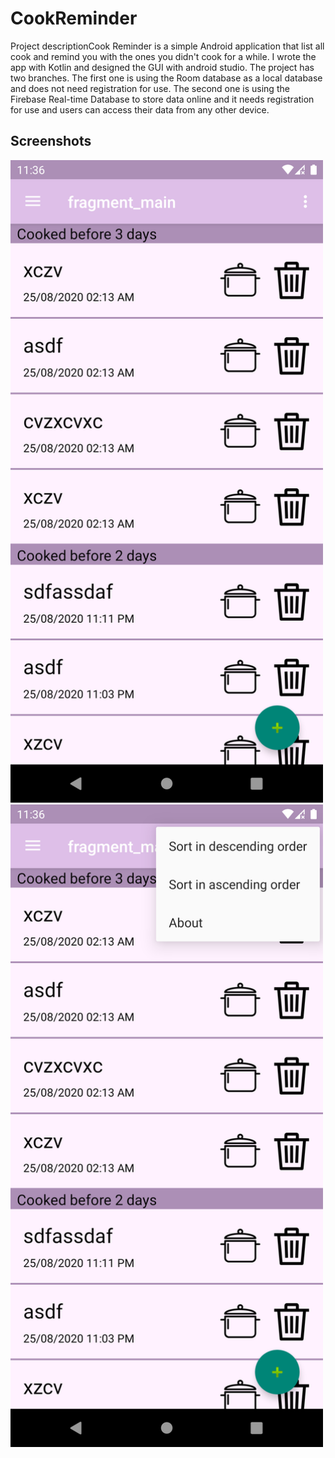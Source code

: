 <h1> CookReminder </h1> 

<p>
Project descriptionCook Reminder is a simple Android application that list all cook and remind you with the ones you didn't cook for a while. I wrote the app with Kotlin and designed the GUI with android studio. The project has two branches. The first one is using the Room database as a local database and does not need registration for use. The second one is using the Firebase Real-time Database to store data online and it needs registration for use and users can access their data from any other device.
</p>
<h2> Screenshots </h2>

<img src="screenshots/Screenshot_1600677413.png" width="500">
<img src="screenshots/Screenshot_1600677418.png" width="500">
